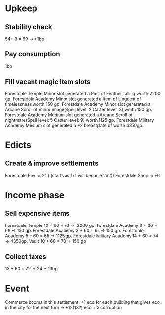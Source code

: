 # Upkeep
## Stability check
54+ 9 = 69 → +1bp
## Pay consumption
1bp
## Fill vacant magic item slots
Forestdale Temple Minor slot generated a Ring of Feather falling worth 2200 gp.
Forestdale Academy Minor slot generated a Item of Unguent of timelessness worth 150 gp.
Forestdale Academy Minor slot generated a Arcane Scroll of minor image(Spell level: 2 Caster level: 3) worth 150 gp.
Forestdale Academy Medium slot generated a Arcane Scroll of nightmare(Spell level: 5 Caster level: 9) worth 1125 gp.
Forestdale Military Academy Medium slot generated a +2 breastplate of worth 4350gp.
# Edicts
## Create & improve settlements
Forestdale Pier in G1 ( (starts as 1x1 will become 2x2))
Forestdale Shop in F6
# Income phase
## Sell expensive items
Forestdale Temple 10 + 60 = 70 →  2200 gp.
Forestdale Academy 8 + 60 = 68 → 150 gp.
Forestdale Academy 3 + 60 = 63 → 150 gp.
Forestdale Academy 5 + 60 = 65 → 1125 gp.
Forestdale Military Academy 14 + 60 = 74 → 4350gp.
Vault 10 + 60 = 70 → 150 gp
## Collect taxes
12 + 60 = 72 → 24 + 13bp
# Event
Commerce booms in this settlement: +1 eco for each building that gives eco in the city for the next turn → +12(13?) eco + 3 corruption